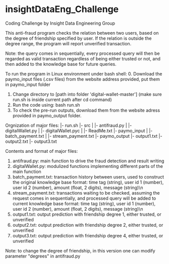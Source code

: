 # insightDataEng_Challenge
Coding Challenge by Insight Data Engineering Group

This anti-fraud program checks the relation between two users, based on the degree of friendship specified by user. If the relation is outside the degree range, the program will report unverified transaction. 

Note: the query comes in sequentially, every processed query will then be regarded as valid transaction regardless of being either trusted or not, and then added to the knowledge base for future queries. 

To run the program in Linux environment under bash shell:
0. Download the paymo_input files (.csv files) from the website address provided, put them in paymo_input folder
1. Change directory to [path into folder 'digital-wallet-master'] (make sure run.sh is inside current path after cd command)
2. Run the code using: bash run.sh
3. To check the pre-run outputs, download them from the website adress provided in paymo_output folder.

Orgnization of major files:
|- run.sh
|- src
|	|- antifraud.py
|	|- digitalWallet.py
|	|- digitalWallet.pyc
|	|- ReadMe.txt
|- paymo_input
|	|- batch_payment.txt
|	|- stream_payment.txt
|- paymo_output
	|- output1.txt
	|- output2.txt
	|- output3.txt

Contents and format of major files:
1. antifraud.py: 
	main function to drive the fraud detection and result writing
2. digitalWallet.py: 
	modulized functions implementing different parts of the main function
3. batch_payment.txt: 
	transaction history between users, used to construct the original knowledge base
	format: time tag (string), user id 1 (number), user id 2 (number), amount (float, 2 digits), message (string)\n 
4. stream_payment.txt: 
	transactions waiting to be checked, assuming the request comes in sequentially, and processed query will be added to current knowledge base
	format: time tag (string), user id 1 (number), user id 2 (number), amount (float, 2 digits), message (string)\n 
5. output1.txt: 
	output prediction with friendship degree 1, either trusted, or unverified
6. output2.txt: 
	output prediction with friendship degree 2, either trusted, or unverified
7. output3.txt: 
	output prediction with friendship degree 4, either trusted, or unverified

Note: to change the degree of friendship, in this version one can modify parameter "degrees" in antifraud.py
